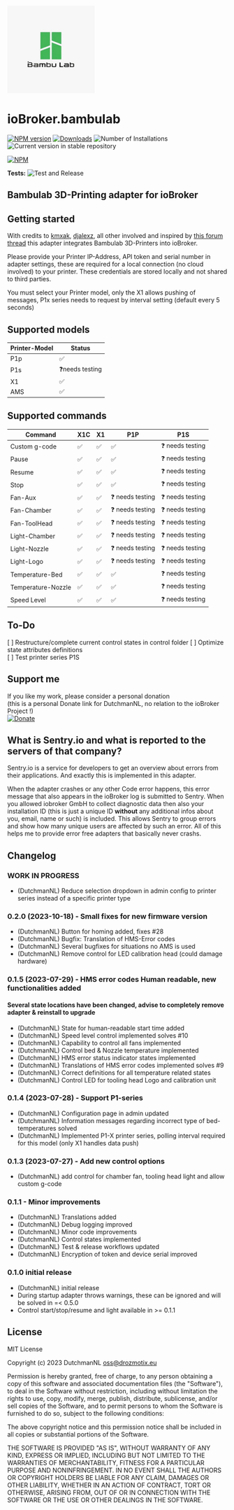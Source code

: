 <img src="admin/bambulab.png" alt="Logo" width="200"/>

# ioBroker.bambulab

[![NPM version](https://img.shields.io/npm/v/iobroker.bambulab.svg)](https://www.npmjs.com/package/iobroker.bambulab)
[![Downloads](https://img.shields.io/npm/dm/iobroker.bambulab.svg)](https://www.npmjs.com/package/iobroker.bambulab)
![Number of Installations](https://iobroker.live/badges/bambulab-installed.svg)
![Current version in stable repository](https://iobroker.live/badges/bambulab-stable.svg)

[![NPM](https://nodei.co/npm/iobroker.bambulab.png?downloads=true)](https://nodei.co/npm/iobroker.bambulab/)

**Tests:** ![Test and Release](https://github.com/DrozmotiX/ioBroker.bambulab/workflows/Test%20and%20Release/badge.svg)

## Bambulab 3D-Printing adapter for ioBroker

## Getting started

With credits to [kmxak](https://forum.iobroker.net/user/kmxak), [djalexz](https://forum.iobroker.net/user/djalexz), all other involved and inspired by [this forum thread](https://forum.iobroker.net/topic/61585/bambu-lab-3d-drucker-mqtt-integration)
this adapter integrates Bambulab 3D-Printers into ioBroker.

Please provide your Printer IP-Address, API token and serial number in adapter settings, these are required for a local connection (no cloud involved) to your printer.
These credentials are stored locally and not shared to third parties.

You must select your Printer model, only the X1 allows pushing of messages, P1x series needs to request by interval setting (default every 5 seconds)

## Supported models
| Printer-Model | Status                  |
|---------------|-------------------------|
| P1p           | :white_check_mark:      |
| P1s           | :question:needs testing |
| X1            | :white_check_mark:      |
| AMS           | :white_check_mark:      |

## Supported commands
| Command            | X1C                 | X1                  | P1P                      | P1S                      |
|--------------------|---------------------|---------------------|--------------------------|--------------------------|
| Custom g-code      | :white_check_mark:  | :white_check_mark:  | :white_check_mark:       | :question: needs testing |
| Pause              | :white_check_mark:  | :white_check_mark:  | :white_check_mark:       | :question: needs testing |
| Resume             | :white_check_mark:  | :white_check_mark:  | :white_check_mark:       | :question: needs testing |
| Stop               | :white_check_mark:  | :white_check_mark:  | :white_check_mark:       | :question: needs testing |
| Fan-Aux            | :white_check_mark:  | :white_check_mark:  | :question: needs testing | :question: needs testing |
| Fan-Chamber        | :white_check_mark:  | :white_check_mark:  | :question: needs testing | :question: needs testing |
| Fan-ToolHead       | :white_check_mark:  | :white_check_mark:  | :question: needs testing | :question: needs testing |
| Light-Chamber      | :white_check_mark:  | :white_check_mark:  | :question: needs testing | :question: needs testing |
| Light-Nozzle       | :white_check_mark:  | :white_check_mark:  | :question: needs testing | :question: needs testing |
| Light-Logo         | :white_check_mark:  | :white_check_mark:  | :question: needs testing | :question: needs testing |
| Temperature-Bed    | :white_check_mark:  | :white_check_mark:  | :white_check_mark:       | :question: needs testing |
| Temperature-Nozzle | :white_check_mark:  | :white_check_mark:  | :white_check_mark:       | :question: needs testing |
| Speed Level        | :white_check_mark:  | :white_check_mark:  | :white_check_mark:       | :question: needs testing |

## To-Do
[ ] Restructure/complete current control states in control folder
[ ] Optimize state attributes definitions  
[ ] Test printer series P1S  

## Support me
If you like my work, please consider a personal donation  
(this is a personal Donate link for DutchmanNL, no relation to the ioBroker Project !)  
[![Donate](https://raw.githubusercontent.com/DrozmotiX/ioBroker.sourceanalytix/master/admin/button.png)](http://paypal.me/DutchmanNL)

## What is Sentry.io and what is reported to the servers of that company?
Sentry.io is a service for developers to get an overview about errors from their applications. And exactly this is implemented in this adapter.

When the adapter crashes or any other Code error happens, this error message that also appears in the ioBroker log is submitted to Sentry. When you allowed iobroker GmbH to collect diagnostic data then also your installation ID (this is just a unique ID **without** any additional infos about you, email, name or such) is included. This allows Sentry to group errors and show how many unique users are affected by such an error. All of this helps me to provide error free adapters that basically never crashs.


## Changelog
<!--
	Placeholder for the next version (at the beginning of the line):
	### **WORK IN PROGRESS**
-->
### **WORK IN PROGRESS**
* (DutchmanNL) Reduce selection dropdown in admin config to printer series instead of a specific printer type
### 0.2.0 (2023-10-18) - Small fixes for new firmware version
* (DutchmanNL) Button for homing added, fixes #28
* (DutchmanNL) Bugfix: Translation of HMS-Error codes
* (DutchmanNL) Several bugfixes for situations no AMS is used
* (DutchmanNL) Remove control for LED calibration head (could damage hardware)

### 0.1.5 (2023-07-29) - HMS error codes Human readable, new functionalities added
#### Several state locations have been changed, advise to completely remove adapter & reinstall to upgrade
* (DutchmanNL) State for human-readable start time added
* (DutchmanNL) Speed level control implemented solves #10
* (DutchmanNL) Capability to control all fans implemented
* (DutchmanNL) Control bed & Nozzle temperature implemented
* (DutchmanNL) HMS error status indicator states implemented
* (DutchmanNL) Translations of HMS error codes implemented solves #9
* (DutchmanNL) Correct definitions for all temperature related states
* (DutchmanNL) Control LED for tooling head Logo and calibration unit

### 0.1.4 (2023-07-28) - Support P1-series
* (DutchmanNL) Configuration page in admin updated
* (DutchmanNL) Information messages regarding incorrect type of bed-temperatures solved
* (DutchmanNL) Implemented P1-X printer series, polling interval required for this model (only X1 handles data push)

### 0.1.3 (2023-07-27) - Add new control options
* (DutchmanNL) add control for chamber fan, tooling head light and allow custom g-code

### 0.1.1 - Minor improvements
* (DutchmanNL) Translations added
* (DutchmanNL) Debug logging improved
* (DutchmanNL) Minor code improvements
* (DutchmanNL) Control states implemented
* (DutchmanNL) Test & release workflows updated
* (DutchmanNL) Encryption of token and device serial improved

### 0.1.0 initial release
* (DutchmanNL) initial release
* During startup adapter throws warnings, these can be ignored and will be solved in =< 0.5.0
* Control start/stop/resume and light available in >= 0.1.1

## License
MIT License

Copyright (c) 2023 DutchmanNL <oss@drozmotix.eu>

Permission is hereby granted, free of charge, to any person obtaining a copy
of this software and associated documentation files (the "Software"), to deal
in the Software without restriction, including without limitation the rights
to use, copy, modify, merge, publish, distribute, sublicense, and/or sell
copies of the Software, and to permit persons to whom the Software is
furnished to do so, subject to the following conditions:

The above copyright notice and this permission notice shall be included in all
copies or substantial portions of the Software.

THE SOFTWARE IS PROVIDED "AS IS", WITHOUT WARRANTY OF ANY KIND, EXPRESS OR
IMPLIED, INCLUDING BUT NOT LIMITED TO THE WARRANTIES OF MERCHANTABILITY,
FITNESS FOR A PARTICULAR PURPOSE AND NONINFRINGEMENT. IN NO EVENT SHALL THE
AUTHORS OR COPYRIGHT HOLDERS BE LIABLE FOR ANY CLAIM, DAMAGES OR OTHER
LIABILITY, WHETHER IN AN ACTION OF CONTRACT, TORT OR OTHERWISE, ARISING FROM,
OUT OF OR IN CONNECTION WITH THE SOFTWARE OR THE USE OR OTHER DEALINGS IN THE
SOFTWARE.